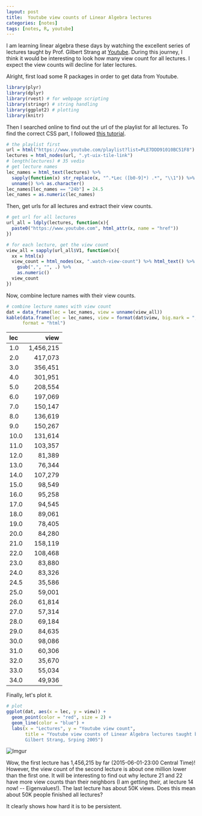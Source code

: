 ```yaml
---
layout: post
title:  Youtube view counts of Linear Algebra lectures 
categories: [notes]
tags: [notes, R, youtube]
---
```


I am learning linear algebra these days by watching the excellent series of lectures taught by Prof. Gilbert Strang at [Youtube](https://www.youtube.com/playlist?list=PLE7DDD91010BC51F8). During this journey, I think it would be interesting to look how many view count for all lectures. I expect the view counts will decline for later lectures.

Alright, first load some R packages in order to get data from Youtube.


```r
library(plyr)
library(dplyr)
library(rvest) # for webpage scripting
library(stringr) # string handling
library(ggplot2) # plotting
library(knitr)
```

Then I searched online to find out the url of the playlist for all lectures. To find the correct CSS part, I followed [this tutorial](http://cran.r-project.org/web/packages/rvest/vignettes/selectorgadget.html).


```r
# the playlist first
url = html("https://www.youtube.com/playlist?list=PLE7DDD91010BC51F8")
lectures = html_nodes(url, ".yt-uix-tile-link")
# length(lectures) # 35 vedio
# get lecture names
lec_names = html_text(lectures) %>% 
  sapply(function(x) str_replace(x, "^.*Lec ([b0-9]*) .*", "\\1")) %>% 
  unname() %>% as.character()
lec_names[lec_names == "24b"] = 24.5
lec_names = as.numeric(lec_names)
```

Then, get urls for all lectures and extract their view counts.


```r
# get url for all lectures
url_all = ldply(lectures, function(x){
  paste0("https://www.youtube.com", html_attr(x, name = "href"))
})

# for each lecture, get the view count
view_all = sapply(url_all$V1, function(x){
  xx = html(x)
  view_count = html_nodes(xx, ".watch-view-count") %>% html_text() %>%
    gsub(",", "", .) %>% 
    as.numeric()
  view_count
})
```

Now, combine lecture names with their view counts.


```r
# combine lecture names with view count
dat = data_frame(lec = lec_names, view = unname(view_all))
kable(data.frame(lec = lec_names, view = format(dat$view, big.mark = ",")), 
      format = "html")
```


<table>
 <thead>
  <tr>
   <th style="text-align:left;"> lec </th>
   <th style="text-align:right;"> view </th>
  </tr>
 </thead>
<tbody>
  <tr>
   <td style="text-align:left;"> 1.0 </td>
   <td style="text-align:right;"> 1,456,215 </td>
  </tr>
  <tr>
   <td style="text-align:left;"> 2.0 </td>
   <td style="text-align:right;">   417,073 </td>
  </tr>
  <tr>
   <td style="text-align:left;"> 3.0 </td>
   <td style="text-align:right;">   356,451 </td>
  </tr>
  <tr>
   <td style="text-align:left;"> 4.0 </td>
   <td style="text-align:right;">   301,951 </td>
  </tr>
  <tr>
   <td style="text-align:left;"> 5.0 </td>
   <td style="text-align:right;">   208,554 </td>
  </tr>
  <tr>
   <td style="text-align:left;"> 6.0 </td>
   <td style="text-align:right;">   197,069 </td>
  </tr>
  <tr>
   <td style="text-align:left;"> 7.0 </td>
   <td style="text-align:right;">   150,147 </td>
  </tr>
  <tr>
   <td style="text-align:left;"> 8.0 </td>
   <td style="text-align:right;">   136,619 </td>
  </tr>
  <tr>
   <td style="text-align:left;"> 9.0 </td>
   <td style="text-align:right;">   150,267 </td>
  </tr>
  <tr>
   <td style="text-align:left;"> 10.0 </td>
   <td style="text-align:right;">   131,614 </td>
  </tr>
  <tr>
   <td style="text-align:left;"> 11.0 </td>
   <td style="text-align:right;">   103,357 </td>
  </tr>
  <tr>
   <td style="text-align:left;"> 12.0 </td>
   <td style="text-align:right;">    81,389 </td>
  </tr>
  <tr>
   <td style="text-align:left;"> 13.0 </td>
   <td style="text-align:right;">    76,344 </td>
  </tr>
  <tr>
   <td style="text-align:left;"> 14.0 </td>
   <td style="text-align:right;">   107,279 </td>
  </tr>
  <tr>
   <td style="text-align:left;"> 15.0 </td>
   <td style="text-align:right;">    98,549 </td>
  </tr>
  <tr>
   <td style="text-align:left;"> 16.0 </td>
   <td style="text-align:right;">    95,258 </td>
  </tr>
  <tr>
   <td style="text-align:left;"> 17.0 </td>
   <td style="text-align:right;">    94,545 </td>
  </tr>
  <tr>
   <td style="text-align:left;"> 18.0 </td>
   <td style="text-align:right;">    89,061 </td>
  </tr>
  <tr>
   <td style="text-align:left;"> 19.0 </td>
   <td style="text-align:right;">    78,405 </td>
  </tr>
  <tr>
   <td style="text-align:left;"> 20.0 </td>
   <td style="text-align:right;">    84,280 </td>
  </tr>
  <tr>
   <td style="text-align:left;"> 21.0 </td>
   <td style="text-align:right;">   158,119 </td>
  </tr>
  <tr>
   <td style="text-align:left;"> 22.0 </td>
   <td style="text-align:right;">   108,468 </td>
  </tr>
  <tr>
   <td style="text-align:left;"> 23.0 </td>
   <td style="text-align:right;">    83,880 </td>
  </tr>
  <tr>
   <td style="text-align:left;"> 24.0 </td>
   <td style="text-align:right;">    83,326 </td>
  </tr>
  <tr>
   <td style="text-align:left;"> 24.5 </td>
   <td style="text-align:right;">    35,586 </td>
  </tr>
  <tr>
   <td style="text-align:left;"> 25.0 </td>
   <td style="text-align:right;">    59,001 </td>
  </tr>
  <tr>
   <td style="text-align:left;"> 26.0 </td>
   <td style="text-align:right;">    61,814 </td>
  </tr>
  <tr>
   <td style="text-align:left;"> 27.0 </td>
   <td style="text-align:right;">    57,314 </td>
  </tr>
  <tr>
   <td style="text-align:left;"> 28.0 </td>
   <td style="text-align:right;">    69,184 </td>
  </tr>
  <tr>
   <td style="text-align:left;"> 29.0 </td>
   <td style="text-align:right;">    84,635 </td>
  </tr>
  <tr>
   <td style="text-align:left;"> 30.0 </td>
   <td style="text-align:right;">    98,086 </td>
  </tr>
  <tr>
   <td style="text-align:left;"> 31.0 </td>
   <td style="text-align:right;">    60,306 </td>
  </tr>
  <tr>
   <td style="text-align:left;"> 32.0 </td>
   <td style="text-align:right;">    35,670 </td>
  </tr>
  <tr>
   <td style="text-align:left;"> 33.0 </td>
   <td style="text-align:right;">    55,034 </td>
  </tr>
  <tr>
   <td style="text-align:left;"> 34.0 </td>
   <td style="text-align:right;">    49,936 </td>
  </tr>
</tbody>
</table>

Finally, let's plot it.


```r
# plot
ggplot(dat, aes(x = lec, y = view)) +
  geom_point(color = "red", size = 2) + 
  geom_line(color = "blue") +
  labs(x = "Lectures", y = "Youtube view count",
       title = "Youtube view counts of Linear Algebra lectures taught by 
       Gilbert Strang, Srping 2005")
```

![Imgur](http://i.imgur.com/DtGk7Rt.png)

Wow, the first lecture has 1,456,215 by far (2015-06-01-23:00 Central Time)! However, the view count of the second lecture is about one million lower than the first one. It will be interesting to find out why lecture 21 and 22 have more view counts than their neighbors (I am getting their, at lecture 14 now! -- Eigenvalues!). The last lecture has about 50K views. Does this mean about 50K people finished all lectures? 

It clearly shows how hard it is to be persistent.


